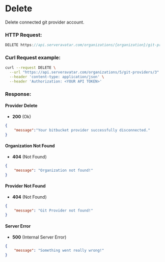 # Delete

Delete connected git provider account.

### HTTP Request:

```js
DELETE https://api.serveravatar.com/organizations/{organization}/git-providers/{provider_id}
```

### Curl Request example:

```sh
curl --request DELETE \
  --url "https://api.serveravatar.com/organizations/5/git-providers/3" \
  --header 'content-type: application/json' \
  --header 'Authorization: <YOUR API TOKEN>'
```

### Response:

#### Provider Delete
- __200__ (Ok)

``` json
{
    "message":"Your bitbucket provider successfully disconnected."
}
```

#### Organization Not Found
- __404__ (Not Found)

```json
{
    "message": "Organization not found!"
}
```

#### Provider Not Found
- __404__ (Not Found)

```json
{
    "message": "Git Provider not found!"
}
```

#### Server Error
- __500__ (Internal Server Error)
```json
{
    "message": "Something went really wrong!"
}
```